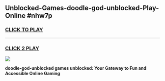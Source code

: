 
## Unblocked-Games-doodle-god-unblocked-Play-Online #nhw7p
<h3>
<a href="https://news.freeplayer.one?title=doodle-god-unblocked&ref=3">CLICK TO PLAY</a></h3>
<hr>

<h3>
<a href="https://news.freeplayer.one?title=doodle-god-unblocked&ref=3">CLICK 2 PLAY</a>
  
</h3>

<a href="https://news.freeplayer.one?title=doodle-god-unblocked&ref=3"><img src="https://clearcache.store/games.png"></a>


**doodle-god-unblocked games unblocked: Your Gateway to Fun and Accessible Online Gaming**
